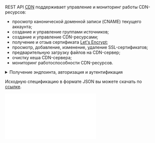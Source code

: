 REST API [CDN](/ru/networks/cdn) поддерживает управление и мониторинг работы CDN-ресурсов:

- просмотр канонической доменной записи (CNAME) текущего аккаунта;
- создание и управление группами источников;
- создание и управление CDN-ресурсами;
- получение и отзыв сертификата [Let's Encrypt](https://letsencrypt.org/ru/);
- просмотр, добавление, изменение, удаление SSL-сертификатов;
- предварительную загрузку файлов на CDN-сервер;
- очистку кеша CDN-сервера;
- мониторинг работоспособности CDN-ресурсов.

<details>
<summary>Получение эндпоинта, авторизация и аутентификация</summary>

1. [Перейдите](https://msk.cloud.vk.com/app) в личный кабинет VK Cloud.
1. [Включите](/ru/tools-for-using-services/vk-cloud-account/instructions/account-manage/manage-2fa#vklyuchenie_2fa) двухфакторную аутентификацию, если это еще не сделано.
1. Включите доступ по API, если это еще не сделано:

   1. Нажмите на имя пользователя в шапке страницы и выберите **Безопасность**.
   1. Hажмите кнопку **Активировать доступ по API**.

1. Нажмите на имя пользователя в шапке страницы и выберите **Настройки проекта**.
1. Перейдите на вкладку **Доступ по API**.
1. [Получите](/ru/tools-for-using-services/api/rest-api/case-keystone-token) токен доступа `X-Auth-Token`. Используйте токен в заголовке при отправке запросов.
1. Используйте эндпоинт `https://msk.cloud.vk.com/api/cdn/api/v1/` в строке запроса.

Пример запроса:

```curl
curl --location "https://msk.cloud.vk.com/api/cdn/api/v1/projects/example4ef0547e5b222f/resources" \
--header "X-Auth-Token: gAAAAABlcqk9GAzdp-XXXX"
```

</details>

<info>

Исходную спецификацию в формате JSON вы можете скачать по [ссылке](assets/api-cdn.json "download").

</info>

![{swagger}](assets/api-cdn.json)
